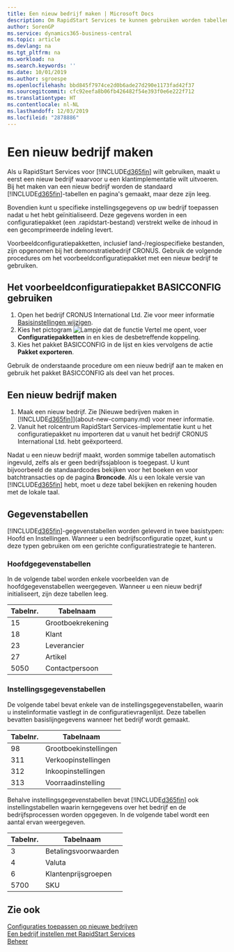 ```yaml
---
title: Een nieuw bedrijf maken | Microsoft Docs
description: Om RapidStart Services te kunnen gebruiken worden tabellen en pagina's gemaakt, maar ze bevatten geen gegevens.
author: SorenGP
ms.service: dynamics365-business-central
ms.topic: article
ms.devlang: na
ms.tgt_pltfrm: na
ms.workload: na
ms.search.keywords: ''
ms.date: 10/01/2019
ms.author: sgroespe
ms.openlocfilehash: bbd845f7974ce2d0b6ade27d290e1173fad42f37
ms.sourcegitcommit: cfc92eefa8b06fb426482f54e393f0e6e222f712
ms.translationtype: HT
ms.contentlocale: nl-NL
ms.lasthandoff: 12/03/2019
ms.locfileid: "2878886"
---
```

# <a name="create-a-new-company"></a>Een nieuw bedrijf maken
Als u RapidStart Services voor [!INCLUDE[d365fin](includes/d365fin_md.md)] wilt gebruiken, maakt u eerst een nieuw bedrijf waarvoor u een klantimplementatie wilt uitvoeren. Bij het maken van een nieuw bedrijf worden de standaard [!INCLUDE[d365fin](includes/d365fin_md.md)]-tabellen en pagina's gemaakt, maar deze zijn leeg.

Bovendien kunt u specifieke instellingsgegevens op uw bedrijf toepassen nadat u het hebt geïnitialiseerd. Deze gegevens worden in een configuratiepakket (een .rapidstart-bestand) verstrekt welke de inhoud in een gecomprimeerde indeling levert.  

Voorbeeldconfiguratiepakketten, inclusief land-/regiospecifieke bestanden, zijn opgenomen bij het demonstratiebedrijf CRONUS. Gebruik de volgende procedures om het voorbeeldconfiguratiepakket met een nieuw bedrijf te gebruiken.  

## <a name="to-use-the-sample-basicconfig-configuration-package"></a>Het voorbeeldconfiguratiepakket BASICCONFIG gebruiken  
1. Open het bedrijf CRONUS International Ltd. Zie voor meer informatie [Basisinstellingen wijzigen](ui-change-basic-settings.md).
2. Kies het pictogram ![Lampje dat de functie Vertel me opent](media/ui-search/search_small.png "Vertel me wat u wilt doen"), voer **Configuratiepakketten** in en kies de desbetreffende koppeling.  
3. Kies het pakket BASICCONFIG in de lijst en kies vervolgens de actie **Pakket exporteren**.  

Gebruik de onderstaande procedure om een nieuw bedrijf aan te maken en gebruik het pakket BASICCONFIG als deel van het proces.  

## <a name="to-create-a-new-company"></a>Een nieuw bedrijf maken  
1. Maak een nieuw bedrijf. Zie [Nieuwe bedrijven maken in [!INCLUDE[d365fin](includes/d365fin_md.md)]](about-new-company.md) voor meer informatie.
2. Vanuit het rolcentrum RapidStart Services-implementatie kunt u het configuratiepakket nu importeren dat u vanuit het bedrijf CRONUS International Ltd. hebt geëxporteerd.

Nadat u een nieuw bedrijf maakt, worden sommige tabellen automatisch ingevuld, zelfs als er geen bedrijfssjabloon is toegepast. U kunt bijvoorbeeld de standaardcodes bekijken voor het boeken en voor batchtransacties op de pagina **Broncode**. Als u een lokale versie van [!INCLUDE[d365fin](includes/d365fin_md.md)] hebt, moet u deze tabel bekijken en rekening houden met de lokale taal.

## <a name="about-data-tables"></a>Gegevenstabellen
[!INCLUDE[d365fin](includes/d365fin_md.md)]-gegevenstabellen worden geleverd in twee basistypen: Hoofd en Instellingen. Wanneer u een bedrijfsconfiguratie opzet, kunt u deze typen gebruiken om een gerichte configuratiestrategie te hanteren.  

### <a name="master-data-tables"></a>Hoofdgegevenstabellen  
In de volgende tabel worden enkele voorbeelden van de hoofdgegevenstabellen weergegeven. Wanneer u een nieuw bedrijf initialiseert, zijn deze tabellen leeg.  

|Tabelnr.|Tabelnaam|  
|-------------------|--------------------|  
|15|Grootboekrekening|  
|18|Klant|  
|23|Leverancier|  
|27|Artikel|  
|5050|Contactpersoon|  

### <a name="setup-data-tables"></a>Instellingsgegevenstabellen  
De volgende tabel bevat enkele van de instellingsgegevenstabellen, waarin u instelinformatie vastlegt in de configuratievragenlijst. Deze tabellen bevatten basislijngegevens wanneer het bedrijf wordt gemaakt.  

|Tabelnr.|Tabelnaam|  
|-------------------|--------------------|  
|98|Grootboekinstellingen|  
|311|Verkoopinstellingen|  
|312|Inkoopinstellingen|  
|313|Voorraadinstelling|  

Behalve instellingsgegevenstabellen bevat [!INCLUDE[d365fin](includes/d365fin_md.md)] ook instellingstabellen waarin kerngegevens over het bedrijf en de bedrijfsprocessen worden opgegeven. In de volgende tabel wordt een aantal ervan weergegeven.  

|Tabelnr.|Tabelnaam|  
|-------------------|--------------------|  
|3|Betalingsvoorwaarden|  
|4|Valuta|  
|6|Klantenprijsgroepen|  
|5700|SKU|

  

## <a name="see-also"></a>Zie ook  
[Configuraties toepassen op nieuwe bedrijven](admin-apply-configuration-to-new-companies.md)  
[Een bedrijf instellen met RapidStart Services](admin-set-up-a-company-with-rapidstart.md)  
[Beheer](admin-setup-and-administration.md)
